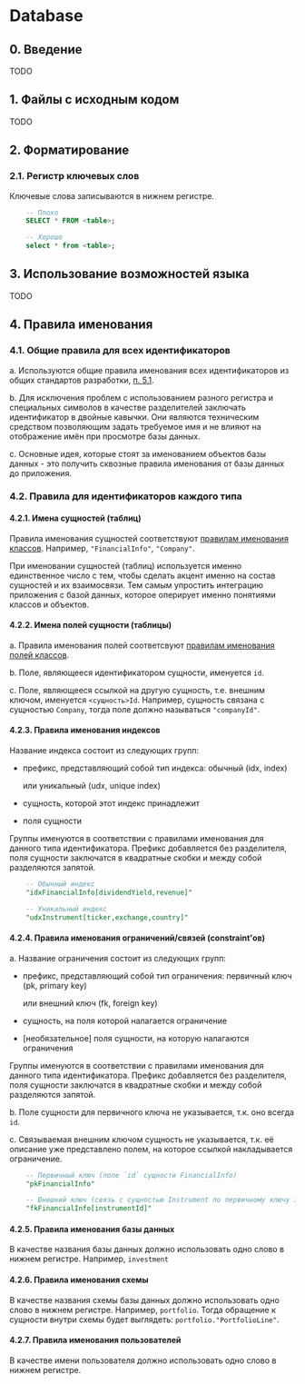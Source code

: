 # Database

## 0. Введение

TODO

## 1. Файлы с исходным кодом

TODO

## 2. Форматирование

### 2.1. Регистр ключевых слов

Ключевые слова записываются в нижнем регистре.

```sql
    -- Плохо
    SELECT * FROM <table>;

    -- Хорошо
    select * from <table>;
```

## 3. Использование возможностей языка

TODO

## 4. Правила именования

### 4.1. Общие правила для всех идентификаторов

a. Используются общие правила именования всех идентификаторов из общих стандартов разработки, [п. 5.1](../common.md#51-------).

b. Для исключения проблем с использованием разного регистра и специальных символов в качестве разделителей заключать идентификатор в двойные кавычки. Они являются техническим средством позволяющим задать требуемое имя и не влияют на отображение имён при просмотре базы данных.

c. Основные идея, которые стоят за именованием объектов базы данных - это получить сквозные правила именования от базы данных до приложения.

### 4.2. Правила для идентификаторов каждого типа

#### 4.2.1. Имена сущностей \(таблиц\)

Правила именования сущностей соответствуют [правилам именования классов](scripts.md#421----). Например, `"FinancialInfo"`, `"Company"`.

При именовании сущностей \(таблиц\) используется именно единственное число с тем, чтобы сделать акцент именно на состав сущностей и их взаимосвязи. Тем самым упростить интеграцию приложения с базой данных, которое оперирует именно понятиями классов и объектов.

#### 4.2.2. Имена полей сущности \(таблицы\)

a. Правила именования полей соответсвуют [правилам именования полей классов](scripts.md#425--naming-convention---).

b. Поле, являющееся идентификатором сущности, именуется `id`.

c. Поле, являющееся ссылкой на другую сущность, т.е. внешним ключом, именуется `<сущность>Id`. Например, сущность связана с сущностью `Company`, тогда поле должно называться `"companyId"`.

#### 4.2.3. Правила именования индексов

Название индекса состоит из следующих групп:

* префикс, представляющий собой тип индекса: обычный \(idx, index\)

  или уникальный \(udx, unique index\)

* сущность, которой этот индекс принадлежит
* поля сущности

Группы именуются в соответствии с правилами именования для данного типа идентификатора. Префикс добавляется без разделителя, поля сущности заключатся в квадратные скобки и между собой разделяются запятой.

```sql
    -- Обычный индекс
    "idxFinancialInfo[dividendYield,revenue]"

    -- Уникальный индекс
    "udxInstrument[ticker,exchange,country]"
```

#### 4.2.4. Правила именования ограничений/связей \(constraint'ов\)

a. Название ограничения состоит из следующих групп:

* префикс, представляющий собой тип ограничения: первичный ключ \(pk, primary key\)

  или внешний ключ \(fk, foreign key\)

* сущность, на поля которой налагается ограничение
* \[необязательное\] поля сущности, на которую налагаются ограничения

Группы именуются в соответствии с правилами именования для данного типа идентификатора. Префикс добавляется без разделителя, поля сущности заключатся в квадратные скобки и между собой разделяются запятой.

b. Поле сущности для первичного ключа не указывается, т.к. оно всегда `id`.

c. Связываемая внешним ключом сущность не указывается, т.к. её описание уже представлено полем, на которое ссылкой накладывается ограничение.

```sql
    -- Первичный ключ (поле `id` сущности FinancialInfo)
    "pkFinancialInfo"

    -- Внешний ключ (связь с сущностью Instrument по первичному ключу id)
    "fkFinancialInfo[instrumentId]"
```

#### 4.2.5. Правила именования базы данных

В качестве названия базы данных должно использовать одно слово в нижнем регистре. Например, `investment`

#### 4.2.6. Правила именования схемы

В качестве названия схемы базы данных должно использовать одно слово в нижнем регистре. Например, `portfolio`. Тогда обращение к сущности внутри схемы будет выглядеть: `portfolio."PortfolioLine"`.

#### 4.2.7. Правила именования пользователей

В качестве имени пользователя должно использовать одно слово в нижнем регистре.

